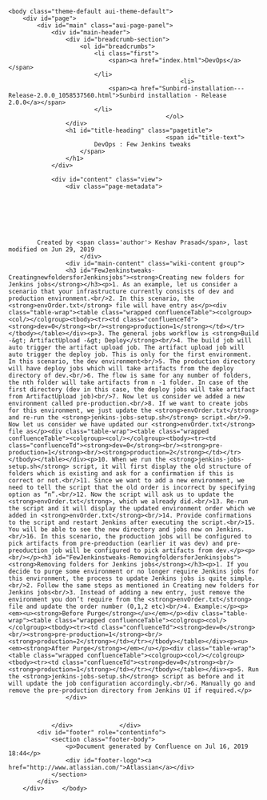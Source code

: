 <!DOCTYPE html>
<html>
    <head>
        <title>DevOps : Few Jenkins tweaks</title>
        <link rel="stylesheet" href="styles/site.css" type="text/css" />
        <META http-equiv="Content-Type" content="text/html; charset=UTF-8">
    </head>

    <body class="theme-default aui-theme-default">
        <div id="page">
            <div id="main" class="aui-page-panel">
                <div id="main-header">
                    <div id="breadcrumb-section">
                        <ol id="breadcrumbs">
                            <li class="first">
                                <span><a href="index.html">DevOps</a></span>
                            </li>
                                                    <li>
                                <span><a href="Sunbird-installation---Release-2.0.0_1058537560.html">Sunbird installation - Release 2.0.0</a></span>
                            </li>
                                                </ol>
                    </div>
                    <h1 id="title-heading" class="pagetitle">
                                                <span id="title-text">
                            DevOps : Few Jenkins tweaks
                        </span>
                    </h1>
                </div>

                <div id="content" class="view">
                    <div class="page-metadata">
                        
        
    
        
    
        
        
            Created by <span class='author'> Keshav Prasad</span>, last modified on Jun 29, 2019
                        </div>
                    <div id="main-content" class="wiki-content group">
                    <h3 id="FewJenkinstweaks-CreatingnewfoldersforJenkinsjobs"><strong>Creating new folders for Jenkins jobs</strong></h3><p>1. As an example, let us consider a scenario that your infrastructure currently consists of dev and production environment.<br/>2. In this scenario, the <strong>envOrder.txt</strong> file will have entry as</p><div class="table-wrap"><table class="wrapped confluenceTable"><colgroup><col/></colgroup><tbody><tr><td class="confluenceTd"><strong>dev=0</strong><br/><strong>production=1</strong></td></tr></tbody></table></div><p>3. The general jobs workflow is <strong>Build -&gt; ArtifactUpload -&gt; Deploy</strong><br/>4. The build job will auto trigger the artifact upload job. The artifact upload job will auto trigger the deploy job. This is only for the first environment. In this scenario, the dev environment<br/>5. The production directory will have deploy jobs which will take artifacts from the deploy directory of dev.<br/>6. The flow is same for any number of folders, the nth folder will take artifacts from n -1 folder. In case of the first directory (dev in this case, the deploy jobs will take artifact from ArtifactUpload job)<br/>7. Now let us consider we added a new environment called pre-production.<br/>8. If we want to create jobs for this environment, we just update the <strong>envOrder.txt</strong> and re-run the <strong>jenkins-jobs-setup.sh</strong> script.<br/>9. Now let us consider we have updated our <strong>envOrder.txt</strong> file as</p><div class="table-wrap"><table class="wrapped confluenceTable"><colgroup><col/></colgroup><tbody><tr><td class="confluenceTd"><strong>dev=0</strong><br/><strong>pre-production=1</strong><br/><strong>production=2</strong></td></tr></tbody></table></div><p>10. When we run the <strong>jenkins-jobs-setup.sh</strong> script, it will first display the old structure of folders which is existing and ask for a confirmation if this is correct or not.<br/>11. Since we want to add a new environment, we need to tell the script that the old order is incorrect by specifying option as “n”.<br/>12. Now the script will ask us to update the <strong>envOrder.txt</strong>, which we already did.<br/>13. Re-run the script and it will display the updated environment order which we added in <strong>envOrder.txt</strong><br/>14. Provide confirmations to the script and restart Jenkins after executing the script.<br/>15. You will be able to see the new directory and jobs now on Jenkins.<br/>16. In this scenario, the production jobs will be configured to pick artifacts from pre-preoduction (earlier it was dev) and pre-preoduction job will be configured to pick artifacts from dev.</p><p><br/></p><h3 id="FewJenkinstweaks-RemovingfoldersforJenkinsjobs"><strong>Removing folders for Jenkins jobs</strong></h3><p>1. If you decide to purge some environment or no longer require Jenkins jobs for this environment, the process to update Jenkins jobs is quite simple.<br/>2. Follow the same steps as mentioned in Creating new folders for Jenkins jobs<br/>3. Instead of adding a new entry, just remove the environment you don’t require from the <strong>envOrder.txt</strong> file and update the order number (0,1,2 etc)<br/>4. Example:</p><p><em><u><strong>Before Purge</strong></u></em></p><div class="table-wrap"><table class="wrapped confluenceTable"><colgroup><col/></colgroup><tbody><tr><td class="confluenceTd"><strong>dev=0</strong><br/><strong>pre-production=1</strong><br/><strong>production=2</strong></td></tr></tbody></table></div><p><u><em><strong>After Purge</strong></em></u></p><div class="table-wrap"><table class="wrapped confluenceTable"><colgroup><col/></colgroup><tbody><tr><td class="confluenceTd"><strong>dev=0</strong><br/><strong>production=1</strong></td></tr></tbody></table></div><p>5. Run the <strong>jenkins-jobs-setup.sh</strong> script as before and it will update the job configuration accordingly.<br/>6. Manually go and remove the pre-production directory from Jenkins UI if required.</p>
                    </div>

                    
                                                      
                </div>             </div> 
            <div id="footer" role="contentinfo">
                <section class="footer-body">
                    <p>Document generated by Confluence on Jul 16, 2019 18:44</p>
                    <div id="footer-logo"><a href="http://www.atlassian.com/">Atlassian</a></div>
                </section>
            </div>
        </div>     </body>
</html>
